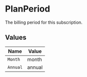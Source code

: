 # PlanPeriod

The billing period for this subscription.


## Values

| Name     | Value    |
| -------- | -------- |
| `Month`  | month    |
| `Annual` | annual   |